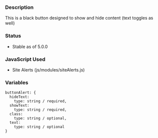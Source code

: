 ### Description
This is a black button designed to show and hide content (text toggles as well)

### Status
* Stable as of 5.0.0

### JavaScript Used
* Site Alerts (js/modules/siteAlerts.js)

### Variables
~~~
buttonAlert: {
  hideText:
    type: string / required,
  showText:
    type: string / required,
  class:
    type: string / optional,
  text:
    type: string / optional
}
~~~

